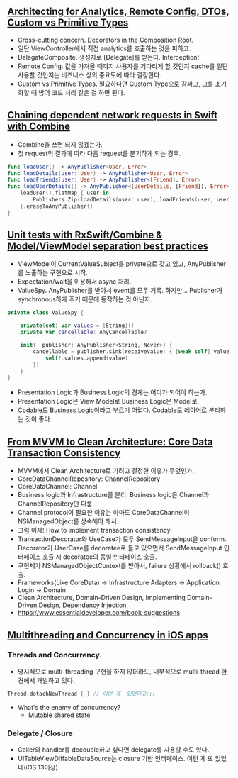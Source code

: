## [Architecting for Analytics, Remote Config, DTOs, Custom vs Primitive Types](https://www.youtube.com/watch?v=s3crpkXI4vA)
- Cross-cutting concern. Decorators in the Composition Root.
- 일단 ViewController에서 직접 analytics를 호출하는 것을 피하고.
- DelegateComposite. 생성자로 [Delegate]를 받는다. Interception!
- Remote Config. 값을 가져올 때까지 사용자를 기다리게 할 것인지 cache를 일단 사용할 것인지는 비즈니스 상의 중요도에 따라 결정한다.
- Custom vs Primitive Types. 필요하다면 Custom Type으로 감싸고, 그를 초기화할 때 방어 코드 처리 같은 걸 하면 된다.

## [Chaining dependent network requests in Swift with Combine](https://www.youtube.com/watch?v=fCuBe6T6sK0)
- Combine을 쓰면 되지 않겠는가.
- 첫 request의 결과에 따라 다음 request를 분기하게 되는 경우.
```Swift
func loadUser() -> AnyPublisher<User, Error>
func loadDetails(user: User) -> AnyPublisher<User, Error>
func loadFriends(user: User) -> AnyPublisher<[Friend], Error>
func loadUserDetails() -> AnyPublisher<(UserDetails, [Friend]), Error> {
    loadUser().flatMap { user in 
        Publishers.Zip(loadDetails(user: user), loadFriends(user, user))
    }.eraseToAnyPublisher()
}
```

## [Unit tests with RxSwift/Combine & Model/ViewModel separation best practices](https://www.youtube.com/watch?v=1SUFMcYjCpE)
- ViewModel이 CurrentValueSubject를 private으로 갖고 있고, AnyPublisher를 노출하는 구현으로 시작.
- Expectation/wait을 이용해서 async 처리.
- ValueSpy. AnyPublisher를 받아서 event를 모두 기록. 하지만... Publisher가 synchronous하게 주기 때문에 동작하는 것 아닌지.
```Swift
private class ValueSpy {

    private(set) var values = [String]()
    private var cancellable: AnyCancellable?

    init(_ publisher: AnyPublisher<String, Never>) {
        cancellable = publisher.sink(receiveValue: { [weak self] value in
            self?.values.append(value)
        })
    }
}
```
- Presentation Logic과 Business Logic의 경계는 어디가 되어야 하는가.
- Presentation Logic은 View Model로 Business Logic은 Model로.
- Codable도 Business Logic이라고 부르기 어렵다. Codable도 레이어로 분리하는 것이 좋다.

## [From MVVM to Clean Architecture: Core Data Transaction Consistency](https://www.youtube.com/watch?v=5MCNR4u12k8)
- MVVM에서 Clean Architecture로 가려고 결정한 이유가 무엇인가.
- CoreDataChannelRepository: ChannelRepository
- CoreDataChannel: Channel 
- Business logic과 Infrastructure를 분리. Business logic은 Channel과 ChannelRepository만 다룸.
- Channel protocol이 필요한 이유는 아마도 CoreDataChannel이 NSManagedObject를 상속해야 해서.
- 그럼 이제! How to implement transaction consistency. 
- TransactionDecorator와 UseCase가 모두 SendMessageInput을 conform. Decorator가 UserCase를 decoratee로 들고 있으면서 SendMessageInput 인터페이스 호출 시 decoratee의 동일 인터페이스 호출.
- 구현체가 NSManagedObjectContext를 받아서, failure 상황에서 rollback() 호출.
- Frameworks(Like CoreData) -> Infrastructure Adapters -> Application Login -> Domain
- Clean Architecture, Domain-Driven Design, Implementing Domain-Driven Design, Dependency Injection
- https://www.essentialdeveloper.com/book-suggestions

## [Multithreading and Concurrency in iOS apps](https://youtu.be/G6cVUcHre8Y)
### Threads and Concurrency. 
- 명시적으로 multi-threading 구현을 하지 않더라도, 내부적으로 multi-thread 환경에서 개발하고 있다.
```Swift
Thread.detachNewThread { } // 이런 게  있었다고;;;
```
- What's the enemy of concurrency?
  - Mutable shared state
### Delegate / Closure
- Caller와 handler를 decouple하고 싶다면 delegate를 사용할 수도 있다.
- UITableViewDiffableDataSource는 closure 기반 인터페이스. 이런 게 또 있었네(iOS 13이상).
